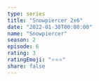 ```yaml
---
type: series
title: "Snowpiercer 2x6"
date: "2022-01-30T00:00:00"
name: "Snowpiercer"
season: 2
episode: 6
rating: 3
ratingEmoji: "⭐️⭐️⭐️"
share: false
---
```

